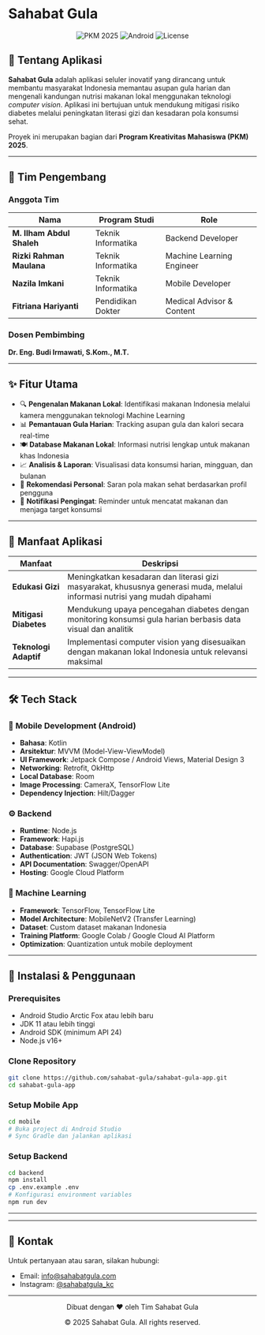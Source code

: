 # Sahabat Gula 

<div align="center">
  <img src="https://img.shields.io/badge/PKM-2025-blue" alt="PKM 2025">
  <img src="https://img.shields.io/badge/Platform-Android-green" alt="Android">
  <img src="https://img.shields.io/badge/License-MIT-yellow" alt="License">
</div>

## 📱 Tentang Aplikasi

**Sahabat Gula** adalah aplikasi seluler inovatif yang dirancang untuk membantu masyarakat Indonesia memantau asupan gula harian dan mengenali kandungan nutrisi makanan lokal menggunakan teknologi *computer vision*. Aplikasi ini bertujuan untuk mendukung mitigasi risiko diabetes melalui peningkatan literasi gizi dan kesadaran pola konsumsi sehat.

Proyek ini merupakan bagian dari **Program Kreativitas Mahasiswa (PKM) 2025**.

---

## 👥 Tim Pengembang

### Anggota Tim

| Nama | Program Studi | Role |
|------|---------------|------|
| **M. Ilham Abdul Shaleh** | Teknik Informatika | Backend Developer |
| **Rizki Rahman Maulana** | Teknik Informatika | Machine Learning Engineer |
| **Nazila Imkani** | Teknik Informatika | Mobile Developer |
| **Fitriana Hariyanti** | Pendidikan Dokter | Medical Advisor & Content |

### Dosen Pembimbing
**Dr. Eng. Budi Irmawati, S.Kom., M.T.**

---

## ✨ Fitur Utama

- 🔍 **Pengenalan Makanan Lokal**: Identifikasi makanan Indonesia melalui kamera menggunakan teknologi Machine Learning
- 📊 **Pemantauan Gula Harian**: Tracking asupan gula dan kalori secara real-time
- 🍽️ **Database Makanan Lokal**: Informasi nutrisi lengkap untuk makanan khas Indonesia
- 📈 **Analisis & Laporan**: Visualisasi data konsumsi harian, mingguan, dan bulanan
- 🎯 **Rekomendasi Personal**: Saran pola makan sehat berdasarkan profil pengguna
- 🔔 **Notifikasi Pengingat**: Reminder untuk mencatat makanan dan menjaga target konsumsi

---

## 🎯 Manfaat Aplikasi

| Manfaat | Deskripsi |
|---------|-----------|
| **Edukasi Gizi** | Meningkatkan kesadaran dan literasi gizi masyarakat, khususnya generasi muda, melalui informasi nutrisi yang mudah dipahami |
| **Mitigasi Diabetes** | Mendukung upaya pencegahan diabetes dengan monitoring konsumsi gula harian berbasis data visual dan analitik |
| **Teknologi Adaptif** | Implementasi computer vision yang disesuaikan dengan makanan lokal Indonesia untuk relevansi maksimal |

---

## 🛠️ Tech Stack

### 📱 Mobile Development (Android)
- **Bahasa**: Kotlin
- **Arsitektur**: MVVM (Model-View-ViewModel)
- **UI Framework**: Jetpack Compose / Android Views, Material Design 3
- **Networking**: Retrofit, OkHttp
- **Local Database**: Room
- **Image Processing**: CameraX, TensorFlow Lite
- **Dependency Injection**: Hilt/Dagger

### ⚙️ Backend
- **Runtime**: Node.js
- **Framework**: Hapi.js
- **Database**: Supabase (PostgreSQL)
- **Authentication**: JWT (JSON Web Tokens)
- **API Documentation**: Swagger/OpenAPI
- **Hosting**: Google Cloud Platform

### 🤖 Machine Learning
- **Framework**: TensorFlow, TensorFlow Lite
- **Model Architecture**: MobileNetV2 (Transfer Learning)
- **Dataset**: Custom dataset makanan Indonesia
- **Training Platform**: Google Colab / Google Cloud AI Platform
- **Optimization**: Quantization untuk mobile deployment

---


## 🚀 Instalasi & Penggunaan

### Prerequisites
- Android Studio Arctic Fox atau lebih baru
- JDK 11 atau lebih tinggi
- Android SDK (minimum API 24)
- Node.js v16+

### Clone Repository
```bash
git clone https://github.com/sahabat-gula/sahabat-gula-app.git
cd sahabat-gula-app
```

### Setup Mobile App
```bash
cd mobile
# Buka project di Android Studio
# Sync Gradle dan jalankan aplikasi
```

### Setup Backend
```bash
cd backend
npm install
cp .env.example .env
# Konfigurasi environment variables
npm run dev
```

---


---

## 📧 Kontak

Untuk pertanyaan atau saran, silakan hubungi:
- Email: info@sahabatgula.com
- Instagram: [@sahabatgula_kc](https://www.instagram.com/sahabatgula_kc/)

---

<div align="center">
  <p>Dibuat dengan ❤️ oleh Tim Sahabat Gula</p>
  <p>© 2025 Sahabat Gula. All rights reserved.</p>
</div>
